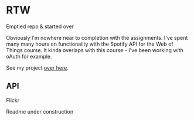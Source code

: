 # RTW

Emptied repo & started over

Obviously I'm nowhere near to completion with the assignments. I've spent many many hours on functionality with the Spotify API for the Web of Things course. It kinda overlaps with this course - I've been working with oAuth for example.

See my project [over here](https://github.com/Mimaaa/nextsong).

## API

Flickr

Readme under construction
